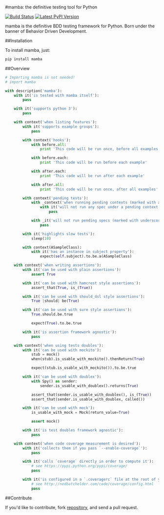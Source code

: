 #mamba: the definitive testing tool for Python

[![Build Status](https://travis-ci.org/nestorsalceda/mamba.svg)](https://travis-ci.org/nestorsalceda/mamba)
[![Latest PyPI Version](https://img.shields.io/pypi/v/mamba.svg)](https://pypi.python.org/pypi/mamba)

mamba is the definitive BDD testing framework for Python. Born under the banner of Behavior Driven Development.

##Installation

To install mamba, just:

``` sh
pip install mamba
```

##Overview

```python
# Importing mamba is not needed!
# import mamba

with description('mamba'):
    with it('is tested with mamba itself'):
        pass

    with it('supports python 3'):
        pass

    with context('when listing features'):
        with it('supports example groups'):
            pass

        with context('hooks'):
            with before.all:
                print 'This code will be run once, before all examples'

            with before.each:
                print 'This code will be run before each example'

            with after.each:
                print 'This code will be run after each example'

            with after.all:
                print 'This code will be run once, after all examples'

        with context('pending tests'):
            with _context('when running pending contexts (marked with a underscore)'):
                with it('will not run any spec under a pending context'):
                    pass

            with _it('will not run pending specs (marked with underscore)'):
                pass

        with it('highlights slow tests'):
            sleep(10)

        with context(ASampleClass):
            with it('has an instance in subject property'):
                expect(self.subject).to.be.a(ASampleClass)

    with context('when writing assertions'):
        with it('can be used with plain assertions'):
            assert True

        with it('can be used with hamcrest style assertions'):
            assert_that(True, is_(True))

        with it('can be used with should_dsl style assertions'):
            True |should| be(True)

        with it('can be used with sure style assertions'):
            True.should.be.true

            expect(True).to.be.true

        with it('is assertion framework agnostic'):
            pass

    with context('when using tests doubles'):
        with it('can be used with mockito'):
            stub = mock()
            when(stub).is_usable_with_mockito().thenReturn(True)

            expect(stub.is_usable_with_mockito()).to.be.true

        with it('can be used with doublex'):
            with Spy() as sender:
                sender.is_usable_with_doublex().returns(True)

            assert_that(sender.is_usable_with_doublex(), is_(True))
            assert_that(sender.is_usable_with_doublex, called())

        with it('can be used with mock'):
            is_usable_with_mock = Mock(return_value=True)

            assert mock()

        with it('is test doubles framework agnostic'):
            pass

    with context('when code coverage measurement is desired'):
        with it('collects them if you pass `--enable-coverage`'):
            pass

        with it('calls `coverage` directly in order to compute it'):
            # see https://pypi.python.org/pypi/coverage/
            pass

        with it('is configured in a `.coveragerc` file at the root of your project'):
            # see http://nedbatchelder.com/code/coverage/config.html
            pass

```


##Contribute

If you'd like to contribute, fork [repository](http://github.com/nestorsalceda/mamba), and send a pull request.
